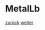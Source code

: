 MetalLb
===



[zurück](https://github.com/JohnnyW74/DevOpsCon2019/blob/master/doc/05-kubespray.md) [weiter](https://github.com/JohnnyW74/DevOpsCon2019/blob/master/doc/07-istio.md)
